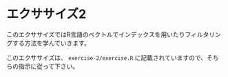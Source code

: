 # エクササイズ2

このエクササイズではR言語のベクトルでインデックスを用いたりフィルタリングする方法を学んでいきます。

このエクササイズは、 `exercise-2/exercise.R` に記載されていますので、そちらの指示に従って下さい。
